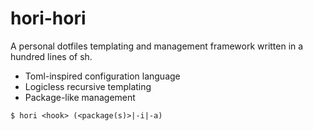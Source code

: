 # hori-hori

A personal dotfiles templating and management framework written in a hundred lines of sh.

- Toml-inspired configuration language
- Logicless recursive templating
- Package-like management

```
$ hori <hook> (<package(s)>|-i|-a)
```

